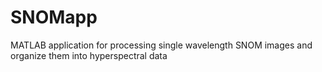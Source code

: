 # SNOMapp
MATLAB application for processing single wavelength SNOM images and organize them into hyperspectral data
